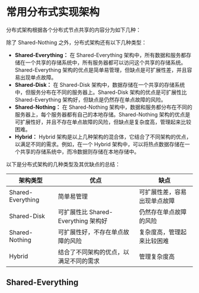 # 常用分布式实现架构

分布式架构根据各个分布式节点共享的内容分为如下几种：

除了 Shared-Nothing 之外，分布式架构还有以下几种类型：

- **Shared-Everything：** 在 Shared-Everything 架构中，所有数据和服务都存储在一个共享的存储系统中，所有服务器都可以访问这个共享的存储系统。Shared-Everything 架构的优点是简单易管理，但缺点是可扩展性差，并且容易出现单点故障。
- **Shared-Disk：** 在 Shared-Disk 架构中，数据存储在一个共享的存储系统中，但服务分布在不同的服务器上。Shared-Disk 架构的优点是可扩展性比 Shared-Everything 架构好，但缺点是仍然存在单点故障的风险。
- **Shared-Nothing：** 在 Shared-Nothing 架构中，数据和服务都分布在不同的服务器上，每个服务器都有自己的本地存储。Shared-Nothing 架构的优点是可扩展性好，并且不存在单点故障的风险，但缺点是复杂度高，管理起来比较困难。
- **Hybrid：** Hybrid 架构是以上几种架构的混合体，它结合了不同架构的优点，以满足不同的需求。例如，在一个 Hybrid 架构中，可以将热点数据存储在一个共享的存储系统中，而冷数据则存储在本地存储中。

以下是分布式架构的几种类型及其优缺点的总结：

| 架构类型 | 优点 | 缺点 |
|---|---|---|
| Shared-Everything | 简单易管理 | 可扩展性差，容易出现单点故障 |
| Shared-Disk | 可扩展性比 Shared-Everything 架构好 | 仍然存在单点故障的风险 |
| Shared-Nothing | 可扩展性好，不存在单点故障的风险 | 复杂度高，管理起来比较困难 |
| Hybrid | 结合了不同架构的优点，以满足不同的需求 | 管理复杂度高 |

## Shared-Everything

